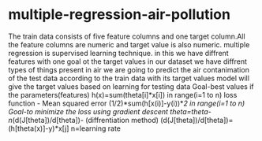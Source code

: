 # multiple-regression-air-pollution
 The train data consists of five feature columns and one target column.All the feature columns are numeric and target value is also numeric.
 multiple regression is supervised learning technique.
 in this we have diffrent features with one goal ot the target values
 in our dataset we have diffrent types of things present in air
 we are going to predict the air contanimation of the test data according to the train data with its target values
 model will give the target values based on learning for testing data
 Goal-best values if the parameters(features)
 h(x)=sum(theta[i]*x[i]) in range(i=1 to n)
 loss function - Mean squared error 
  (1/2)*sum(h[x(i)]-y(i))**2 in range(i=1 to n)
 Goal-to minimize the loss using gradient descent
 theta=theta-n*(d(J[theta])/d[theta])- (diffrentiation method)
 (d(J[theta])/d[theta])=(h[theta(x)]-y)*x[j]
 n=learning rate
